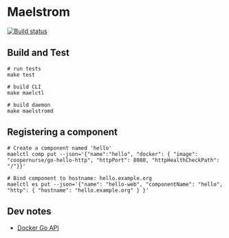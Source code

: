 # Maelstrom

[![Build status](https://gitlab.com/coopernurse/maelstrom/badges/master/build.svg)](https://gitlab.com/coopernurse/maelstrom/-/jobs)

## Build and Test

```
# run tests
make test

# build CLI
make maelctl

# build daemon
make maelstromd
```

## Registering a component

```
# Create a component named 'hello'
maelctl comp put --json='{"name":"hello", "docker": { "image": "coopernurse/go-hello-http", "httpPort": 8080, "httpHealthCheckPath": "/"}}'

# Bind component to hostname: hello.example.org
maelctl es put --json='{"name": "hello-web", "componentName": "hello", "http": { "hostname": "hello.example.org" } }'
```

## Dev notes

* [Docker Go API](https://docs.docker.com/develop/sdk/examples/#list-and-manage-containers)